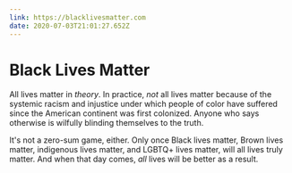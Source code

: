 ```yaml
---
link: https://blacklivesmatter.com
date: 2020-07-03T21:01:27.652Z
---
```


# Black Lives Matter

All lives matter in _theory_. In practice, _not_ all lives matter because of
the systemic racism and injustice under which people of color have suffered
since the American continent was first colonized. Anyone who says otherwise
is wilfully blinding themselves to the truth.

It's not a zero-sum game, either. Only once Black lives matter, Brown lives
matter, indigenous lives matter, and LGBTQ+ lives matter, will all lives
truly matter. And when that day comes, _all_ lives will be better as a result.
